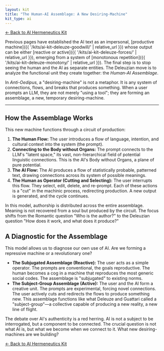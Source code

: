 ```yaml
---
layout: kit
title: "The Human-AI Assemblage: A New Desiring-Machine"
kit_type: ai
---
```

<div class="top-links">

<a href="{{ '/ai-hermeneutics/ai-hermeneutics-kit/' | relative_url }}" class="quickkit-pill">← Back to AI
Hermeneutics Kit</a>

</div>


Previous pages have established the AI text as an impersonal,
[productive machine]({{ '/kits/ai-kit-deleuze-goodwill/' | relative_url }}) whose output can be
either [reactive or active]({{ '/kits/ai-kit-deleuze-forces/' | relative_url }}), emerging from a
system of [monotonous repetition]({{ '/kits/ai-kit-deleuze-monotony/' | relative_url }}). The
final step is to stop seeing the human and the AI as separate entities.
The Deleuzian move is to analyze the functional unit they create
together: the *Human-AI Assemblage*.

In *Anti-Oedipus*, a "desiring-machine" is not a metaphor. It is any
system of connections, flows, and breaks that produces something. When a
user prompts an LLM, they are not merely "using a tool"; they are
forming an assemblage, a new, temporary desiring-machine.

------------------------------------------------------------------------

<div class="section" markdown="1">

## How the Assemblage Works

This new machine functions through a circuit of production:

1.  **The Human Flow:** The user introduces a flow of language,
    intention, and cultural context into the system (the prompt).
2.  **Connecting to the Body without Organs:** The prompt connects to
    the LLM's "latent space," its vast, non-hierarchical field of
    potential linguistic connections. This is the AI's Body without
    Organs, a plane of pure potential.
3.  **The AI Flow:** The AI produces a flow of statistically probable,
    patterned text, drawing connections across its system of possible
    meanings.
4.  **The Human as Operator (Cutting and Selecting):** The user
    interrupts this flow. They select, edit, delete, and re-prompt. Each
    of these actions is a "cut" in the machinic process, redirecting
    production. A new output is generated, and the cycle continues.

In this model, authorship is distributed across the entire assemblage.
Meaning is not recovered from a soul but produced by the circuit. The
focus shifts from the Romantic question "Who is the author?" to the
Deleuzian question "How does it work, and what does it produce?"

</div>

<div class="section" markdown="1">

## A Diagnostic for the Assemblage

This model allows us to diagnose our own use of AI. Are we forming a
repressive machine or a revolutionary one?

- **The Subjugated Assemblage (Reactive):** The user acts as a simple
  operator. The prompts are conventional, the goals reproductive. The
  human becomes a cog in a machine that reproduces the most generic
  social codes. The assemblage is "subjugated" to existing norms.
- **The Subject-Group Assemblage (Active):** The user and the AI form a
  creative unit. The prompts are experimental, forcing novel
  connections. The user actively cuts and redirects the flows to produce
  something new. This assemblage functions like what Deleuze and
  Guattari called a "subject-group"—a collective capable of producing a
  new reality, a new line of flight.

The debate over AI's authenticity is a red herring. AI is not a subject
to be interrogated, but a component to be connected. The crucial
question is not what AI is, but what we become when we connect to it.
What new desiring-machines are we building?

</div>

<div class="bottom-links">

<a href="{{ '/ai-hermeneutics/ai-hermeneutics-kit/' | relative_url }}" class="quickkit-pill">← Back to AI
Hermeneutics Kit</a>

</div>
